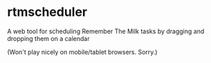 rtmscheduler
============

A web tool for scheduling Remember The Milk tasks by dragging and dropping them on a calendar

(Won't play nicely on mobile/tablet browsers. Sorry.)